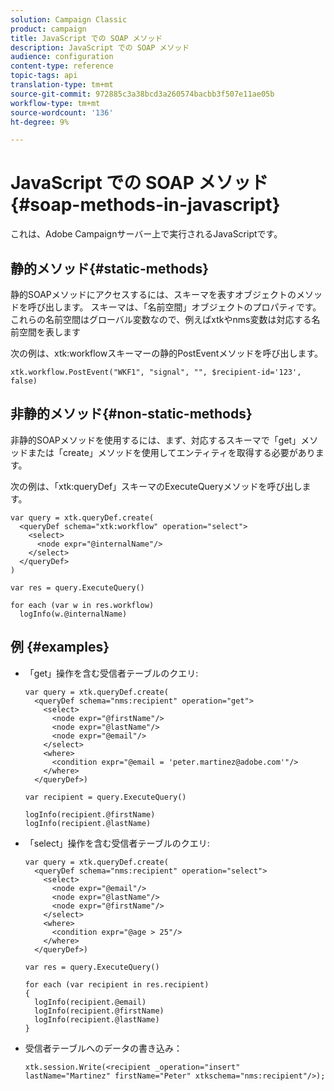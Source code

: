 ```yaml
---
solution: Campaign Classic
product: campaign
title: JavaScript での SOAP メソッド
description: JavaScript での SOAP メソッド
audience: configuration
content-type: reference
topic-tags: api
translation-type: tm+mt
source-git-commit: 972885c3a38bcd3a260574bacbb3f507e11ae05b
workflow-type: tm+mt
source-wordcount: '136'
ht-degree: 9%

---
```



# JavaScript での SOAP メソッド{#soap-methods-in-javascript}

これは、Adobe Campaignサーバー上で実行されるJavaScriptです。

## 静的メソッド{#static-methods}

静的SOAPメソッドにアクセスするには、スキーマを表すオブジェクトのメソッドを呼び出します。 スキーマは、「名前空間」オブジェクトのプロパティです。 これらの名前空間はグローバル変数なので、例えばxtkやnms変数は対応する名前空間を表します

次の例は、xtk:workflowスキーマーの静的PostEventメソッドを呼び出します。

```
xtk.workflow.PostEvent("WKF1", "signal", "", $recipient-id='123', false) 
```

## 非静的メソッド{#non-static-methods}

非静的SOAPメソッドを使用するには、まず、対応するスキーマで「get」メソッドまたは「create」メソッドを使用してエンティティを取得する必要があります。

次の例は、「xtk:queryDef」スキーマのExecuteQueryメソッドを呼び出します。

```
var query = xtk.queryDef.create(
  <queryDef schema="xtk:workflow" operation="select">
    <select>
      <node expr="@internalName"/>
    </select>
  </queryDef>
)

var res = query.ExecuteQuery()

for each (var w in res.workflow) 
  logInfo(w.@internalName)
```

## 例 {#examples}

* 「get」操作を含む受信者テーブルのクエリ:

   ```
   var query = xtk.queryDef.create(  
     <queryDef schema="nms:recipient" operation="get">    
       <select>      
         <node expr="@firstName"/>      
         <node expr="@lastName"/>      
         <node expr="@email"/>    
       </select>    
       <where>      
         <condition expr="@email = 'peter.martinez@adobe.com'"/>    
       </where>  
     </queryDef>)
   
   var recipient = query.ExecuteQuery()
   
   logInfo(recipient.@firstName)
   logInfo(recipient.@lastName)
   ```

* 「select」操作を含む受信者テーブルのクエリ:

   ```
   var query = xtk.queryDef.create(  
     <queryDef schema="nms:recipient" operation="select">    
       <select>      
         <node expr="@email"/>      
         <node expr="@lastName"/>      
         <node expr="@firstName"/>    
       </select>    
       <where>      
         <condition expr="@age > 25"/>    
       </where>    
     </queryDef>)
   
   var res = query.ExecuteQuery()
   
   for each (var recipient in res.recipient) 
   {  
     logInfo(recipient.@email)  
     logInfo(recipient.@firstName)  
     logInfo(recipient.@lastName)
   }
   ```

* 受信者テーブルへのデータの書き込み：

   ```
   xtk.session.Write(<recipient _operation="insert" lastName="Martinez" firstName="Peter" xtkschema="nms:recipient"/>);
   ```

